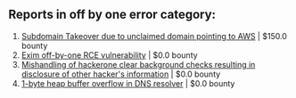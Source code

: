 ## Reports in off by one error category:
1. [Subdomain Takeover due to unclaimed domain pointing to AWS](https://hackerone.com/reports/317005) | $150.0 bounty
2. [Exim off-by-one RCE vulnerability](https://hackerone.com/reports/322935) | $0.0 bounty
3. [Mishandling of hackerone clear background checks resulting in disclosure of other hacker's information](https://hackerone.com/reports/1240162) | $0.0 bounty
4. [1-byte heap buffer overflow in DNS resolver](https://hackerone.com/reports/1210450) | $0.0 bounty